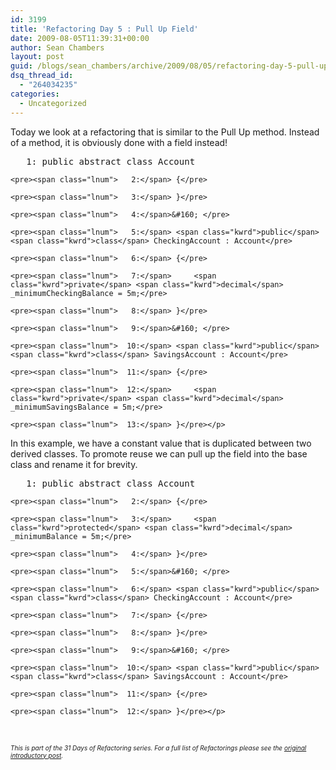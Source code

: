 ```yaml
---
id: 3199
title: 'Refactoring Day 5 : Pull Up Field'
date: 2009-08-05T11:39:31+00:00
author: Sean Chambers
layout: post
guid: /blogs/sean_chambers/archive/2009/08/05/refactoring-day-5-pull-up-field.aspx
dsq_thread_id:
  - "264034235"
categories:
  - Uncategorized
---
```

</p> 

Today we look at a refactoring that is similar to the Pull Up method. Instead of a method, it is obviously done with a field instead!

<div class="csharpcode-wrapper">
  <div class="csharpcode">
    <pre><span class="lnum">   1:</span> <span class="kwrd">public</span> <span class="kwrd">abstract</span> <span class="kwrd">class</span> Account</pre>
    
    <pre><span class="lnum">   2:</span> {</pre>
    
    <pre><span class="lnum">   3:</span> }</pre>
    
    <pre><span class="lnum">   4:</span>&#160; </pre>
    
    <pre><span class="lnum">   5:</span> <span class="kwrd">public</span> <span class="kwrd">class</span> CheckingAccount : Account</pre>
    
    <pre><span class="lnum">   6:</span> {</pre>
    
    <pre><span class="lnum">   7:</span>     <span class="kwrd">private</span> <span class="kwrd">decimal</span> _minimumCheckingBalance = 5m;</pre>
    
    <pre><span class="lnum">   8:</span> }</pre>
    
    <pre><span class="lnum">   9:</span>&#160; </pre>
    
    <pre><span class="lnum">  10:</span> <span class="kwrd">public</span> <span class="kwrd">class</span> SavingsAccount : Account</pre>
    
    <pre><span class="lnum">  11:</span> {</pre>
    
    <pre><span class="lnum">  12:</span>     <span class="kwrd">private</span> <span class="kwrd">decimal</span> _minimumSavingsBalance = 5m;</pre>
    
    <pre><span class="lnum">  13:</span> }</pre></p>
  </div>
</div>

In this example, we have a constant value that is duplicated between two derived classes. To promote reuse we can pull up the field into the base class and rename it for brevity.
    


<div class="csharpcode-wrapper">
  <div class="csharpcode">
    <pre><span class="lnum">   1:</span> <span class="kwrd">public</span> <span class="kwrd">abstract</span> <span class="kwrd">class</span> Account</pre>
    
    <pre><span class="lnum">   2:</span> {</pre>
    
    <pre><span class="lnum">   3:</span>     <span class="kwrd">protected</span> <span class="kwrd">decimal</span> _minimumBalance = 5m;</pre>
    
    <pre><span class="lnum">   4:</span> }</pre>
    
    <pre><span class="lnum">   5:</span>&#160; </pre>
    
    <pre><span class="lnum">   6:</span> <span class="kwrd">public</span> <span class="kwrd">class</span> CheckingAccount : Account</pre>
    
    <pre><span class="lnum">   7:</span> {</pre>
    
    <pre><span class="lnum">   8:</span> }</pre>
    
    <pre><span class="lnum">   9:</span>&#160; </pre>
    
    <pre><span class="lnum">  10:</span> <span class="kwrd">public</span> <span class="kwrd">class</span> SavingsAccount : Account</pre>
    
    <pre><span class="lnum">  11:</span> {</pre>
    
    <pre><span class="lnum">  12:</span> }</pre></p>
  </div>
</div>

&#160;

_<font size="1">This is part of the 31 Days of Refactoring series. For a full list of Refactorings please see the <a href="http://www.lostechies.com/blogs/sean_chambers/archive/2009/08/01/31-days-of-refactoring.aspx" target="_blank">original introductory post</a>.</font>_